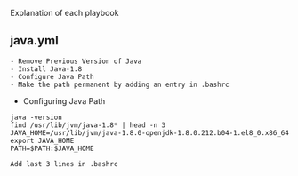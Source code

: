 Explanation of each playbook

## java.yml

```
- Remove Previous Version of Java
- Install Java-1.8
- Configure Java Path 
- Make the path permanent by adding an entry in .bashrc

```

* Configuring Java Path

```
java -version
find /usr/lib/jvm/java-1.8* | head -n 3
JAVA_HOME=/usr/lib/jvm/java-1.8.0-openjdk-1.8.0.212.b04-1.el8_0.x86_64
export JAVA_HOME
PATH=$PATH:$JAVA_HOME

Add last 3 lines in .bashrc
```
